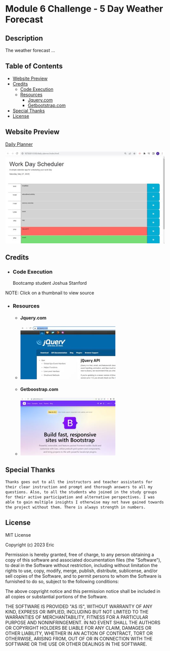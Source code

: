 # Module 6 Challenge - 5 Day Weather Forecast

## Description

The weather forecast ...

## Table of Contents
- [Website Preview](#website-preview)
- [Credits](#credits)
    - [Code Execution](#code-execution)
    - [Resources](#resources)
        - [Jquery.com](#jquerycom)
        - [Getbootstrap.com](#getboostrapcom)
- [Special Thanks](#special-thanks)
- [License](#license)

## Website Preview

[Daily Planner](https://esbev.github.io/weather-outlook/)

[![name](assets/images/SS.jpg)](https://esbev.github.io/weather-outlook/)

## Credits

- ### Code Execution

    Bootcamp student Joshua Stanford

NOTE: Click on a thumbnail to view source

- ### Resources

    - #### Jquery.com

     - [![name](assets/images/jquery.jpg)](https://api.jquery.com/)

    - #### Getboostrap.com

     - [![name](assets/images/bootstrap.jpg)](https://getbootstrap.com/)


## Special Thanks

    Thanks goes out to all the instructors and teacher assistants for their clear instruction and prompt and thorough answers to all my questions. Also, to all the students who joined in the study groups for their active participation and alternative perspectives. I was able to gain multiple insights I otherwise may not have gained towards the project without them. There is always strength in numbers.

## License

MIT License

Copyright (c) 2023 Eric

Permission is hereby granted, free of charge, to any person obtaining a copy
of this software and associated documentation files (the "Software"), to deal
in the Software without restriction, including without limitation the rights
to use, copy, modify, merge, publish, distribute, sublicense, and/or sell
copies of the Software, and to permit persons to whom the Software is
furnished to do so, subject to the following conditions:

The above copyright notice and this permission notice shall be included in all
copies or substantial portions of the Software.

THE SOFTWARE IS PROVIDED "AS IS", WITHOUT WARRANTY OF ANY KIND, EXPRESS OR
IMPLIED, INCLUDING BUT NOT LIMITED TO THE WARRANTIES OF MERCHANTABILITY,
FITNESS FOR A PARTICULAR PURPOSE AND NONINFRINGEMENT. IN NO EVENT SHALL THE
AUTHORS OR COPYRIGHT HOLDERS BE LIABLE FOR ANY CLAIM, DAMAGES OR OTHER
LIABILITY, WHETHER IN AN ACTION OF CONTRACT, TORT OR OTHERWISE, ARISING FROM,
OUT OF OR IN CONNECTION WITH THE SOFTWARE OR THE USE OR OTHER DEALINGS IN THE
SOFTWARE.